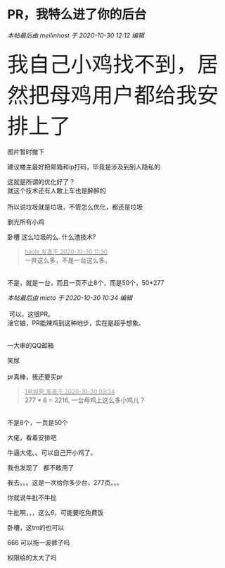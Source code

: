 # PR，我特么进了你的后台


<i class="pstatus"> 本帖最后由 meilinhost 于 2020-10-30 12:12 编辑 </i><br />
<br />
<font size="7">我自己小鸡找不到，居然把母鸡用户都给我安排上了</font><br />
<br />
图片暂时撤下

建议楼主最好把邮箱和ip打码，毕竟是涉及到别人隐私的<img src="static/image/smiley/default/sweat.gif" smilieid="10" border="0" alt="" />

这就是所谓的优化好了？<br />
就这个技术还有人敢上车也是醉醉的<img src="static/image/smiley/default/lol.gif" smilieid="12" border="0" alt="" /><img src="static/image/smiley/default/lol.gif" smilieid="12" border="0" alt="" /><img src="static/image/smiley/default/lol.gif" smilieid="12" border="0" alt="" /><br />
<br />
所以说垃圾就是垃圾，不管怎么优化，都还是垃圾<img src="static/image/smiley/yct/022.gif" smilieid="42" border="0" alt="" /> 

删光所有小鸡

卧槽 这么垃圾的么. 什么渣技术?<img id="aimg_jmNL6" onclick="zoom(this, this.src, 0, 0, 0)" class="zoom" src="https://cdn.jsdelivr.net/gh/hishis/forum-master/public/images/patch.gif" onmouseover="img_onmouseoverfunc(this)" onload="thumbImg(this)" border="0" alt="" />

<div class="quote"><blockquote><font size="2"><a href="https://www.hostloc.com/forum.php?mod=redirect&amp;goto=findpost&amp;pid=9374298&amp;ptid=760112" target="_blank"><font color="#999999">haole 发表于 2020-10-30 11:30</font></a></font><br />
一共这么多，不是一台这么多。</blockquote></div><br />
不是，就是一台，而且一页不止8个，而是50个，50*277

<i class="pstatus"> 本帖最后由 micto 于 2020-10-30 10:34 编辑 </i><br />
<br />
<img src="static/image/smiley/yct/010.gif" smilieid="41" border="0" alt="" /> 可以，这很PR。<br />
淦它娘，PR能辣鸡到这种地步，实在是超乎想象。<br />
<br />
<img id="aimg_o99u8" onclick="zoom(this, this.src, 0, 0, 0)" class="zoom" src="https://i.loli.net/2020/10/30/HogYKJWu5GRULjP.jpg" onmouseover="img_onmouseoverfunc(this)" onload="thumbImg(this)" border="0" alt="" />

一大串的QQ邮箱

笑尿<br />
<br />
pr真棒，我还要买pr

<div class="quote"><blockquote><font size="2"><a href="https://www.hostloc.com/forum.php?mod=redirect&amp;goto=findpost&amp;pid=9373621&amp;ptid=760112" target="_blank"><font color="#999999">1号城管 发表于 2020-10-30 09:34</font></a></font><br />
277 * 8 = 2216, 一台母鸡上这么多小鸡儿？</blockquote></div><br />
不是8个，一页是50个

大佬，看着安排吧

牛逼大佬。。可以自己开小鸡了。

我也发现了&nbsp; &nbsp;都不敢用了&nbsp; &nbsp;

我去。。。这是一次给你多少台，277页。。。

你就说牛批不牛批

牛批啊，，，这么6，可能要吃免费饭

卧槽，这tm的也可以

666 可以拖一波裤子吗

权限给的太大了吗
